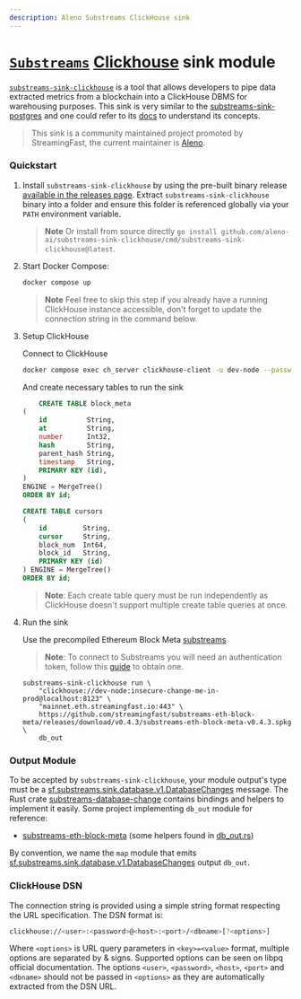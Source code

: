 ```yaml
---
description: Aleno Substreams ClickHouse sink
---
```


# [`Substreams`](https://substreams.streamingfast.io/) [Clickhouse](https://clickhouse.com/) sink module

[`substreams-sink-clickhouse`](https://github.com/aleno-ai/substreams-sink-clickhouse) is a tool that allows developers to pipe data extracted metrics from a blockchain into a ClickHouse DBMS for warehousing purposes. This sink is very similar to the [substreams-sink-postgres](https://github.com/streamingfast/substreams-sink-postgres) and one could refer to its [docs](./substreams-sink-postgres.md) to understand its concepts.

> This sink is a community maintained project promoted by StreamingFast, the current maintainer is [Aleno](https://www.aleno.ai/).

### Quickstart

1. Install `substreams-sink-clickhouse` by using the pre-built binary release [available in the releases page](https://github.com/aleno-ai/substreams-sink-clickhouse/releases). Extract `substreams-sink-clickhouse` binary into a folder and ensure this folder is referenced globally via your `PATH` environment variable.

    > **Note** Or install from source directly `go install github.com/aleno-ai/substreams-sink-clickhouse/cmd/substreams-sink-clickhouse@latest`.

1. Start Docker Compose:

    ```bash
    docker compose up
    ```

    > **Note** Feel free to skip this step if you already have a running ClickHouse instance accessible, don't forget to update the connection string in the command below.

2. Setup ClickHouse

    Connect to ClickHouse

    ```bash
    docker compose exec ch_server clickhouse-client -u dev-node --password insecure-change-me-in-prod -h localhost
    ```

    And create necessary tables to run the sink

    ```sql
        CREATE TABLE block_meta
    (
        id          String,
        at          String,
        number      Int32,
        hash        String,
        parent_hash String,
        timestamp   String,
        PRIMARY KEY (id),
    )
    ENGINE = MergeTree()
    ORDER BY id;

    CREATE TABLE cursors
    (
        id         String,
        cursor     String,
        block_num  Int64,
        block_id   String,
        PRIMARY KEY (id)
    ) ENGINE = MergeTree()
    ORDER BY id;
    ```

    > **Note**: Each create table query must be run independently as ClickHouse doesn't support multiple create table queries at once.

3. Run the sink

    Use the precompiled Ethereum Block Meta [substreams](https://github.com/streamingfast/substreams-eth-block-meta/releases/latest)

    > **Note**: To connect to Substreams you will need an authentication token, follow this [guide](https://substreams.streamingfast.io/reference-and-specs/authentication) to obtain one.

    ```shell
    substreams-sink-clickhouse run \
        "clickhouse://dev-node:insecure-change-me-in-prod@localhost:8123" \
        "mainnet.eth.streamingfast.io:443" \
        https://github.com/streamingfast/substreams-eth-block-meta/releases/download/v0.4.3/substreams-eth-block-meta-v0.4.3.spkg \
        db_out
    ```

### Output Module

To be accepted by `substreams-sink-clickhouse`, your module output's type must be a [sf.substreams.sink.database.v1.DatabaseChanges](https://github.com/streamingfast/substreams-sink-database-changes/blob/develop/proto/sf/substreams/sink/database/v1/database.proto#L7) message. The Rust crate [substreams-database-change](https://docs.rs/substreams-database-change/latest/substreams_database_change) contains bindings and helpers to implement it easily. Some project implementing `db_out` module for reference:
- [substreams-eth-block-meta](https://github.com/streamingfast/substreams-eth-block-meta/blob/master/src/lib.rs#L35) (some helpers found in [db_out.rs](https://github.com/streamingfast/substreams-eth-block-meta/blob/master/src/db_out.rs#L6))

By convention, we name the `map` module that emits [sf.substreams.sink.database.v1.DatabaseChanges](https://github.com/streamingfast/substreams-sink-database-changes/blob/develop/proto/sf/substreams/sink/database/v1/database.proto#L7) output `db_out`.

### ClickHouse DSN

The connection string is provided using a simple string format respecting the URL specification. The DSN format is:

```sh
clickhouse://<user>:<password>@<host>:<port>/<dbname>[?<options>]
```

Where `<options>` is URL query parameters in `<key>=<value>` format, multiple options are separated by & signs. Supported options can be seen on libpq official documentation. The options `<user>`, `<password>`, `<host>`, `<port>` and `<dbname>` should not be passed in `<options>` as they are automatically extracted from the DSN URL.


